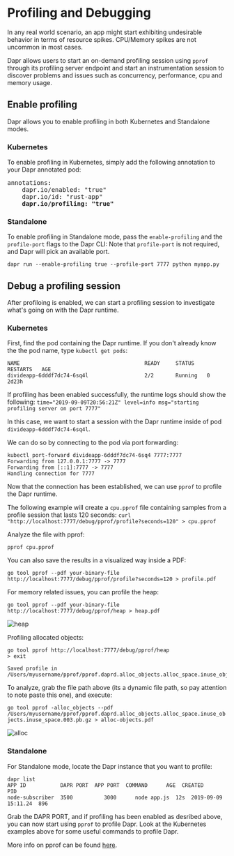 # Profiling and Debugging

In any real world scenario, an app might start exhibiting undesirable behavior in terms of resource spikes.
CPU/Memory spikes are not uncommon in most cases.

Dapr allows users to start an on-demand profiling session using `pprof` through its profiling server endpoint and start an instrumentation session to discover problems and issues such as concurrency, performance, cpu and memory usage.

## Enable profiling

Dapr allows you to enable profiling in both Kubernetes and Standalone modes.

### Kubernetes

To enable profiling in Kubernetes, simply add the following annotation to your Dapr annotated pod:

<pre>
annotations:
    dapr.io/enabled: "true"
    dapr.io/id: "rust-app"
    <b>dapr.io/profiling: "true"</b>
</pre>

### Standalone

To enable profiling in Standalone mode, pass the `enable-profiling` and the `profile-port` flags to the Dapr CLI:
Note that `profile-port` is not required, and Dapr will pick an available port.

`dapr run --enable-profiling true --profile-port 7777 python myapp.py`

## Debug a profiling session

After profiloing is enabled, we can start a profiling session to investigate what's going on with the Dapr runtime.

### Kubernetes

First, find the pod containing the Dapr runtime. If you don't already know the the pod name, type `kubectl get pods`:

```
NAME                                        READY     STATUS    RESTARTS   AGE
divideapp-6dddf7dc74-6sq4l                  2/2       Running   0          2d23h
```

If profiling has been enabled successfully, the runtime logs should show the following:
`time="2019-09-09T20:56:21Z" level=info msg="starting profiling server on port 7777"`

In this case, we want to start a session with the Dapr runtime inside of pod `divideapp-6dddf7dc74-6sq4l`.

We can do so by connecting to the pod via port forwarding:

```
kubectl port-forward divideapp-6dddf7dc74-6sq4 7777:7777
Forwarding from 127.0.0.1:7777 -> 7777
Forwarding from [::1]:7777 -> 7777
Handling connection for 7777
```

Now that the connection has been established, we can use `pprof` to profile the Dapr runtime.

The following example will create a `cpu.pprof` file containing samples from a profile session that lasts 120 seconds:
`curl "http://localhost:7777/debug/pprof/profile?seconds=120" > cpu.pprof`

Analyze the file with pprof:

```
pprof cpu.pprof
```

You can also save the results in a visualized way inside a PDF:

`go tool pprof --pdf your-binary-file http://localhost:7777/debug/pprof/profile?seconds=120 > profile.pdf`

For memory related issues, you can profile the heap:

`go tool pprof --pdf your-binary-file http://localhost:7777/debug/pprof/heap > heap.pdf`

![heap](../imgs/heap.png)

Profiling allocated objects:

```
go tool pprof http://localhost:7777/debug/pprof/heap
> exit

Saved profile in /Users/myusername/pprof/pprof.daprd.alloc_objects.alloc_space.inuse_objects.inuse_space.003.pb.gz
```

To analyze, grab the file path above (its a dynamic file path, so pay attention to note paste this one), and execute:

`go tool pprof -alloc_objects --pdf /Users/myusername/pprof/pprof.daprd.alloc_objects.alloc_space.inuse_objects.inuse_space.003.pb.gz > alloc-objects.pdf`

![alloc](../imgs/alloc.png)


### Standalone

For Standalone mode, locate the Dapr instance that you want to profile:

```
dapr list
APP ID           DAPR PORT  APP PORT  COMMAND      AGE  CREATED              PID
node-subscriber  3500          3000      node app.js  12s  2019-09-09 15:11.24  896
```

Grab the DAPR PORT, and if profiling has been enabled as desribed above, you can now start using `pprof` to profile Dapr.
Look at the Kubernetes examples above for some useful commands to profile Dapr.

More info on pprof can be found [here](https://github.com/google/pprof).
